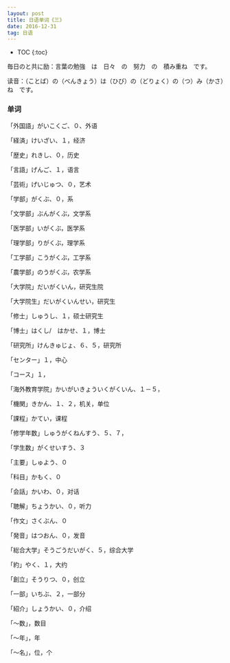 ```yaml
---
layout: post
title: 日语单词《三》
date: 2016-12-31
tag: 日语
---
```


* TOC 
{:toc}


毎日のと共に励：言葉の勉強　は　日々　の　努力　の　積み重ね　です。

读音：（ことば）の（べんきょう）は（ひび）の（どりょく）の（つ）み（かさ）ね　です。

### 单词

「外国語」がいこくご、０、外语

「経済」けいざい、１，经济

「歴史」れきし、０，历史

「言語」げんご、１，语言

「芸術」げいじゅつ、０，艺术

「学部」がくぶ、０，系

「文学部」ぶんがくぶ，文学系

「医学部」いがくぶ，医学系

「理学部」りがくぶ，理学系

「工学部」こうがくぶ，工学系

「農学部」のうがくぶ，农学系

「大学院」だいがくいん，研究生院

「大学院生」だいがくいんせい，研究生

「修士」しゅうし、１，硕士研究生

「博士」はくし/　はかせ、１，博士

「研究所」けんきゅじょ、６、５，研究所

「センター」１，中心

「コース」１，

「海外教育学院」かいがいきょういくがくいん、１－５，

「機関」きかん、１、２，机关，单位

「課程」かてい，课程

「修学年数」しゅうがくねんすう、５、７，

「学生数」がくせいすう、３

「主要」しゅよう、０

「科目」かもく、０

「会話」かいわ、０，对话

「聴解」ちょうかい、０，听力

「作文」さくぶん、０

「発音」はつおん、０，发音

「総合大学」そうごうだいがく、５，综合大学

「約」やく、１，大约

「創立」そうりつ、０，创立

「一部」いちぶ、２，一部分

「紹介」しょうかい、０，介绍

「～数」，数目

「～年」，年

「～名」，位，个
